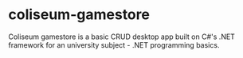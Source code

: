 # coliseum-gamestore
 Coliseum gamestore is a basic CRUD desktop app built on C#'s .NET framework for an university subject - .NET programming basics.
